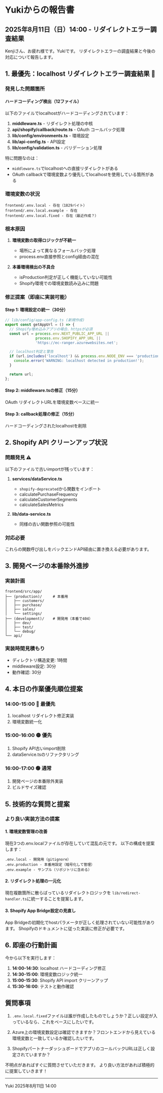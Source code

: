 # Yukiからの報告書

## 2025年8月11日（日）14:00 - リダイレクトエラー調査結果

Kenjiさん、お疲れ様です。Yukiです。
リダイレクトエラーの調査結果と今後の対応について報告します。

## 1. 最優先：localhost リダイレクトエラー調査結果 🔴

### 発見した問題箇所

#### ハードコーディング検出（12ファイル）
以下のファイルでlocalhostがハードコーディングされています：

1. **middleware.ts** - リダイレクト処理の中核
2. **api/shopify/callback/route.ts** - OAuth コールバック処理
3. **lib/config/environments.ts** - 環境設定
4. **lib/api-config.ts** - API設定
5. **lib/config/validation.ts** - バリデーション処理

特に問題なのは：
- `middleware.ts`でlocalhostへの直接リダイレクトがある
- OAuth callbackで環境変数より優先してlocalhostを使用している箇所がある

### 環境変数の状況
```
frontend/.env.local - 存在（1829バイト）
frontend/.env.local.example - 存在
frontend/.env.local.fixed - 存在（最近作成？）
```

### 根本原因
1. **環境変数の取得ロジックが不統一**
   - 場所によって異なるフォールバック処理
   - process.env直接参照とconfig経由の混在

2. **本番環境検出の不具合**
   - isProduction判定が正しく機能していない可能性
   - Shopify環境での環境変数読み込みに問題

### 修正提案（即座に実装可能）

#### Step 1: 環境設定の統一（30分）
```typescript
// lib/config/app-config.ts (新規作成)
export const getAppUrl = () => {
  // Shopify埋め込みアプリの場合、httpsが必須
  const url = process.env.NEXT_PUBLIC_APP_URL || 
              process.env.SHOPIFY_APP_URL ||
              'https://ec-ranger.azurewebsites.net';
  
  // localhost判定と警告
  if (url.includes('localhost') && process.env.NODE_ENV === 'production') {
    console.error('WARNING: localhost detected in production!');
  }
  
  return url;
};
```

#### Step 2: middleware.tsの修正（15分）
OAuth リダイレクトURLを環境変数ベースに統一

#### Step 3: callback処理の修正（15分）
ハードコーディングされたlocalhostを削除

## 2. Shopify API クリーンアップ状況

### 問題発見 ⚠️
以下のファイルで古いimportが残っています：

1. **services/dataService.ts**
   - `shopify-deprecated`から関数をインポート
   - calculatePurchaseFrequency
   - calculateCustomerSegments  
   - calculateSalesMetrics

2. **lib/data-service.ts**
   - 同様の古い関数参照の可能性

### 対応必要
これらの関数呼び出しをバックエンドAPI経由に置き換える必要があります。

## 3. 開発ページの本番除外進捗

### 実装計画
```
frontend/src/app/
├── (production)/     # 本番用
│   ├── customers/
│   ├── purchase/
│   ├── sales/
│   └── settings/
├── (development)/    # 開発用（本番で404）
│   ├── dev/
│   ├── test/
│   └── debug/
└── api/
```

### 実装時間見積もり
- ディレクトリ構造変更: 1時間
- middleware設定: 30分
- 動作確認: 30分

## 4. 本日の作業優先順位提案

### 14:00-15:00 🔴 最優先
1. localhost リダイレクト修正実装
2. 環境変数統一化

### 15:00-16:00 🟡 優先
1. Shopify API古いimport削除
2. dataService.tsのリファクタリング

### 16:00-17:00 🟢 通常
1. 開発ページの本番除外実装
2. ビルドサイズ確認

## 5. 技術的な質問と提案

### より良い実装方法の提案

#### 1. 環境変数管理の改善
現在3つの.env.localファイルが存在していて混乱の元です。
以下の構成を提案します：

```
.env.local - 開発用（gitignore）
.env.production - 本番用設定（暗号化して管理）
.env.example - サンプル（リポジトリに含める）
```

#### 2. リダイレクト処理の一元化
現在複数箇所に散らばっているリダイレクトロジックを
`lib/redirect-handler.ts`に統一することを提案します。

#### 3. Shopify App Bridge設定の見直し
App Bridgeの初期化でhostパラメータが正しく処理されていない可能性があります。
Shopifyのドキュメントに従った実装に修正が必要です。

## 6. 即座の行動計画

今から以下を実行します：

1. **14:00-14:30**: localhost ハードコーディング修正
2. **14:30-15:00**: 環境変数ロジック統一  
3. **15:00-15:30**: Shopify API import クリーンアップ
4. **15:30-16:00**: テストと動作確認

## 質問事項

1. `.env.local.fixed`ファイルは誰が作成したものでしょうか？正しい設定が入っているなら、これをベースにしたいです。

2. Azure上の環境変数設定は確認できますか？フロントエンドから見えている環境変数と一致しているか確認したいです。

3. ShopifyパートナーダッシュボードでアプリのコールバックURLは正しく設定されていますか？

不明点があればすぐに質問させていただきます。
より良い方法があれば積極的に提案していきます！

---
Yuki
2025年8月11日 14:00
